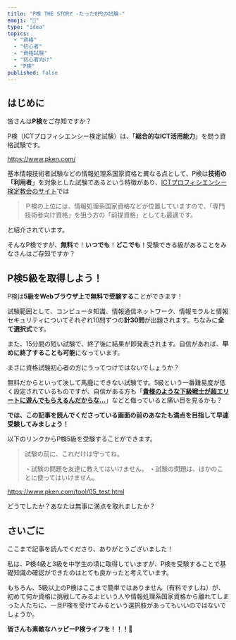 ```yaml
---
title: "P検 THE STORY -たった0円の試験-"
emoji: "💸"
type: "idea"
topics:
  - "資格"
  - "初心者"
  - "資格試験"
  - "初心者向け"
  - "P検"
published: false
---
```


## はじめに

皆さんは**P検**をご存知ですか？

P検（ICTプロフィシエンシー検定試験）は、「**総合的なICT活用能力**」を問う資格試験です。

https://www.pken.com/

基本情報技術者試験などの情報処理系国家資格と異なる点として、P検は**技術の「利用者**」を対象とした試験であるという特徴があり、[ICTプロフィシエンシー検定教会のサイト](https://www.pken.com/merit/justice.html)では
> Ｐ検の上位には、情報処理系国家資格などが位置していますので、「専門技術者向け資格」を狙う方の「前提資格」としても最適です。

と紹介されています。

そんなP検ですが、**無料**で！**いつでも**！**どこでも**！受験できる級があることをみなさんはご存知ですか？

## P検5級を取得しよう！

P検は**5級をWebブラウザ上で無料で受験する**ことができます！

試験範囲として、コンピュータ知識、情報通信ネットワーク、情報モラルと情報セキュリティについてそれぞれ10問ずつの**計30問**が出題されます。ちなみに**全て選択式**です。

また、15分間の短い試験で、終了後に結果が即発表されます。自信があれば、**早めに終了することも可能**になっています。

まさに資格試験初心者の方にうってつけではないでしょうか？

無料だからといって決して馬鹿にできない試験です。5級という一番難易度が低く設定されているものですが、自信がある方も「[**貴様のような下級戦士が超エリートに遊んでもらえるんだからな…**](https://www.toei-anim.co.jp/tv/dragon_s/chara/04.html)」などと侮っていると痛い目を見るかも？

**では、この記事を読んでくださっている画面の前のあなたも満点を目指して早速受験してみましょう！**

以下のリンクからP検5級を受験することができます。

> 試験の前に、これだけは守ってね。
> 
> ・試験の問題を友達に教えてはいけません。
> ・試験の問題は、ほかのことに使ってはいけません。

https://www.pken.com/tool/05_test.html

どうでしたか？あなたは無事に満点を取れましたか？

## さいごに
ここまで記事を読んでくださり、ありがとうございました！

私は、P検4級と3級を中学生の頃に取得していますが、P検を受験することで基礎知識の確認ができたのはとても良かったと考えています。

もちろん、5級以上のP検はここまで簡単ではありません（有料ですしね）が、初めて何か資格に挑戦してみるよという人や情報処理系国家資格から離れてしまった人たちに、一旦P検を受けてみるという選択肢があってもいいのではないでしょうか。

**皆さんも素敵なハッピーP検ライフを！！！🌸**
